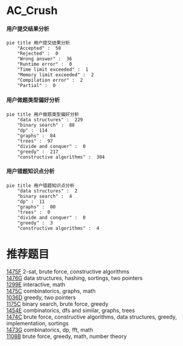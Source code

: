 # AC_Crush

<!-- tabs:start -->



#### **用户提交结果分析**

```mermaid
pie title 用户提交结果分析
    "Accepted" :  58
    "Rejected" :  0
    "Wrong answer" :  36
    "Runtime error" :  0
    "Time limit exceeded" :  1
    "Memory limit exceeded" :  2
    "Compilation error" :  2
    "Partial" :  0
```

#### **用户做题类型偏好分析**

```mermaid
pie title 用户做题类型偏好分析
    "data structures" :  229
    "binary search" :  88
    "dp" :  114
    "graphs" :  84
    "trees" :  97
    "divide and conquer" :  0
    "greedy" :  217
    "constructive algorithms" :  304
```
#### **用户错题知识点分析**

```mermaid
pie title 用户错题知识点分析
    "data structures" :  2
    "binary search" :  4
    "dp" :  11
    "graphs" :  00
    "trees" :  0
    "divide and conquer" :  0
    "greedy" :  3
    "constructive algorithms" :  4
```



<!-- tabs:end -->
# 推荐题目
[1475F](https://codeforces.com/contest/1475/problem/F)		2-sat,
                        brute force,
                        constructive algorithms		  
[1476G](https://codeforces.com/contest/1476/problem/G)		data structures,
                        hashing,
                        sortings,
                        two pointers		  
[1299E](https://codeforces.com/contest/1299/problem/E)		interactive,
                        math		  
[1475C](https://codeforces.com/contest/1475/problem/C)		combinatorics,
                        graphs,
                        math		  
[1036D](https://codeforces.com/contest/1036/problem/D)		greedy,
                        two pointers		  
[1175C](https://codeforces.com/contest/1175/problem/C)		binary search,
                        brute force,
                        greedy		  
[1454E](https://codeforces.com/contest/1454/problem/E)		combinatorics,
                        dfs and similar,
                        graphs,
                        trees		  
[1474C](https://codeforces.com/contest/1474/problem/C)		brute force,
                        constructive algorithms,
                        data structures,
                        greedy,
                        implementation,
                        sortings		  
[1473G](https://codeforces.com/contest/1473/problem/G)		combinatorics,
                        dp,
                        fft,
                        math		  
[1108B](https://codeforces.com/contest/1108/problem/B)		brute force,
                        greedy,
                        math,
                        number theory		  

